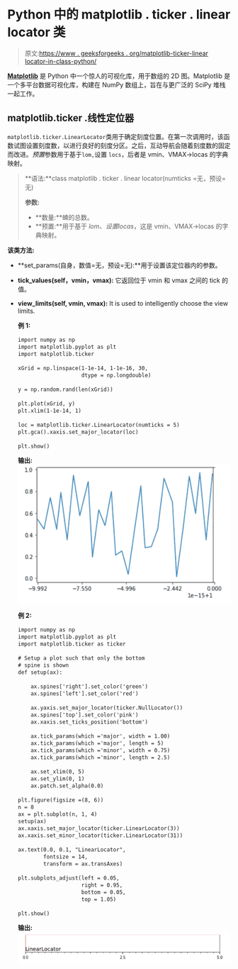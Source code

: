 # Python 中的 matplotlib . ticker . linear locator 类

> 原文:[https://www . geeksforgeeks . org/matplotlib-ticker-linear locator-in-class-python/](https://www.geeksforgeeks.org/matplotlib-ticker-linearlocator-class-in-python/)

**[Matplotlib](https://www.geeksforgeeks.org/python-matplotlib-an-overview/)** 是 Python 中一个惊人的可视化库，用于数组的 2D 图。Matplotlib 是一个多平台数据可视化库，构建在 NumPy 数组上，旨在与更广泛的 SciPy 堆栈一起工作。

## matplotlib.ticker .线性定位器

`matplotlib.ticker.LinearLocator`类用于确定刻度位置。在第一次调用时，该函数试图设置刻度数，以进行良好的刻度分区。之后，互动导航会随着刻度数的固定而改进。*预置*参数用于基于`lom,`设置 `locs`，后者是 vmin、VMAX->locas 的字典映射。

> **语法:**class matplotlib . ticker . linear locator(numticks =无，预设=无)
> 
> **参数:**
> 
> *   **数量:**蜱的总数。
> *   **预置:**用于基于 *lom、*设置*locas*，这是 vmin、VMAX->locas 的字典映射。

**该类方法:**

*   **set_params(自身，数值=无，预设=无):**用于设置该定位器内的参数。
*   **tick_values(self，vmin，vmax):** 它返回位于 vmin 和 vmax 之间的 tick 的值。

*   **view_limits(self, vmin, vmax):** It is used to intelligently choose the view limits.

    **例 1:**

    ```
    import numpy as np
    import matplotlib.pyplot as plt
    import matplotlib.ticker

    xGrid = np.linspace(1-1e-14, 1-1e-16, 30,
                        dtype = np.longdouble)

    y = np.random.rand(len(xGrid))

    plt.plot(xGrid, y)
    plt.xlim(1-1e-14, 1)

    loc = matplotlib.ticker.LinearLocator(numticks = 5)
    plt.gca().xaxis.set_major_locator(loc)

    plt.show()
    ```

    **输出:**
    ![](img/a568e805481125f526125f6c75175aa9.png)

    **例 2:**

    ```
    import numpy as np
    import matplotlib.pyplot as plt
    import matplotlib.ticker as ticker

    # Setup a plot such that only the bottom 
    # spine is shown
    def setup(ax):

        ax.spines['right'].set_color('green')
        ax.spines['left'].set_color('red')

        ax.yaxis.set_major_locator(ticker.NullLocator())
        ax.spines['top'].set_color('pink')
        ax.xaxis.set_ticks_position('bottom')

        ax.tick_params(which ='major', width = 1.00)
        ax.tick_params(which ='major', length = 5)
        ax.tick_params(which ='minor', width = 0.75)
        ax.tick_params(which ='minor', length = 2.5)

        ax.set_xlim(0, 5)
        ax.set_ylim(0, 1)
        ax.patch.set_alpha(0.0)

    plt.figure(figsize =(8, 6))
    n = 8
    ax = plt.subplot(n, 1, 4)
    setup(ax)
    ax.xaxis.set_major_locator(ticker.LinearLocator(3))
    ax.xaxis.set_minor_locator(ticker.LinearLocator(31))

    ax.text(0.0, 0.1, "LinearLocator",
            fontsize = 14,
            transform = ax.transAxes)

    plt.subplots_adjust(left = 0.05,
                        right = 0.95, 
                        bottom = 0.05,
                        top = 1.05)

    plt.show()
    ```

    **输出:**
    ![](img/5fce6e4f80dbe77182cb5a74621727ad.png)
